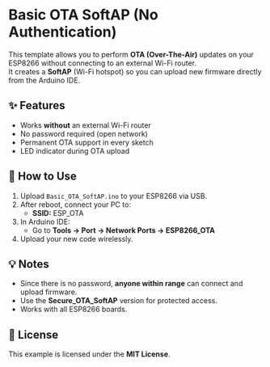 # Basic OTA SoftAP (No Authentication)

This template allows you to perform **OTA (Over-The-Air)** updates on your ESP8266 without connecting to an external Wi-Fi router.  
It creates a **SoftAP** (Wi-Fi hotspot) so you can upload new firmware directly from the Arduino IDE.


## ✨ Features
- Works **without** an external Wi-Fi router
- No password required (open network)
- Permanent OTA support in every sketch
- LED indicator during OTA upload


## 🚀 How to Use
1. Upload `Basic_OTA_SoftAP.ino` to your ESP8266 via USB.
2. After reboot, connect your PC to:
   - **SSID:** ESP_OTA
3. In Arduino IDE:
   - Go to **Tools → Port → Network Ports → ESP8266_OTA**
4. Upload your new code wirelessly.


## 💡 Notes
- Since there is no password, **anyone within range** can connect and upload firmware.
- Use the **Secure_OTA_SoftAP** version for protected access.
- Works with all ESP8266 boards.


## 📜 License
This example is licensed under the **MIT License**.

